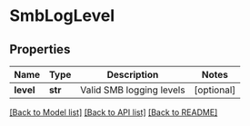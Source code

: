 # SmbLogLevel

## Properties
Name | Type | Description | Notes
------------ | ------------- | ------------- | -------------
**level** | **str** | Valid SMB logging levels | [optional] 

[[Back to Model list]](../README.md#documentation-for-models) [[Back to API list]](../README.md#documentation-for-api-endpoints) [[Back to README]](../README.md)



